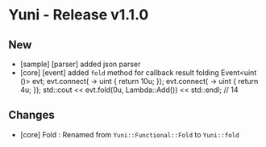 Yuni - Release v1.1.0
=====================


New
---

 * [sample] [parser] added json parser
 * [core] [event] added `fold` method for callback result folding
		Event<uint ()> evt;
		evt.connect([]() -> uint { return 10u; });
		evt.connect([]() -> uint { return 4u; });
		std::cout << evt.fold(0u, Lambda::Add<uint>()) << std::endl; // 14


Changes
-------

 * [core] Fold : Renamed from `Yuni::Functional::Fold` to `Yuni::fold`


